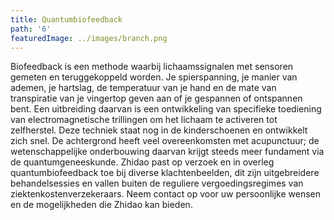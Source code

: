 ```yaml
---
title: Quantumbiofeedback
path: '6'
featuredImage: ../images/branch.png
---
```


Biofeedback is een methode waarbij lichaamssignalen met sensoren gemeten en teruggekoppeld worden. Je spierspanning, je manier van ademen, je hartslag, de temperatuur van je hand en de mate van transpiratie van je vingertop geven aan of je gespannen of ontspannen bent. Een uitbreiding daarvan is een ontwikkeling van specifieke toediening van electromagnetische trillingen om het lichaam te activeren tot zelfherstel. Deze techniek staat nog in de kinderschoenen en ontwikkelt zich snel. De achtergrond heeft veel overeenkomsten met acupunctuur; de wetenschappelijke onderbouwing daarvan krijgt steeds meer fundament via de quantumgeneeskunde.  Zhidao past op verzoek en in overleg quantumbiofeedback toe bij diverse klachtenbeelden, dit zijn uitgebreidere behandelsessies en vallen buiten de reguliere vergoedingsregimes van ziektenkostenverzekeraars. Neem contact op voor uw persoonlijke wensen en de mogelijkheden die Zhidao kan bieden.